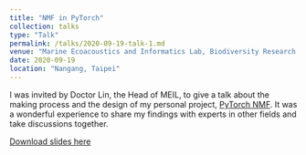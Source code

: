```yaml
---
title: "NMF in PyTorch"
collection: talks
type: "Talk"
permalink: /talks/2020-09-19-talk-1.md
venue: "Marine Ecoacoustics and Informatics Lab, Biodiversity Research Center, Academia Sinica"
date: 2020-09-19
location: "Nangang, Taipei"
---
```


I was invited by Doctor Lin, the Head of MEIL, to give a talk about the making process and the design of my personal project, [PyTorch NMF](https://github.com/yoyololicon/pytorch-NMF). It was a wonderful experience to share my findings with experts in other fields and take discussions together. 


[Download slides here](https://www.slideshare.net/ChinYunYu/nmf-in-pytorch)